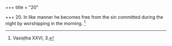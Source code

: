 +++
title = "20"

+++
20. In like manner he becomes free from the sin committed during the night by worshipping in the morning. [^13] 


[^13]:  Vasiṣṭha XXVI, 3.
